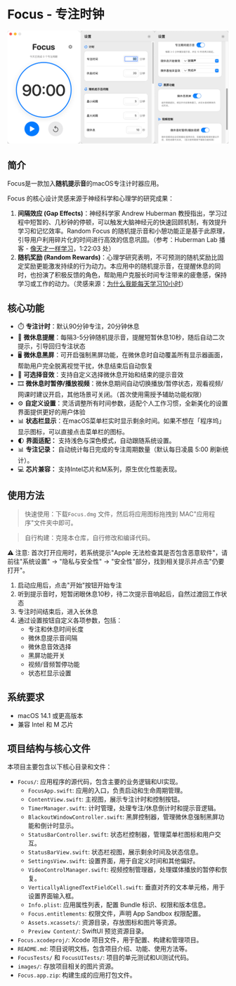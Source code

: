 # Focus - 专注时钟

![Focus应用界面](images/image.png)

## 简介

Focus是一款加入**随机提示音**的macOS专注计时器应用。

Focus 的核心设计灵感来源于神经科学和心理学的研究成果：
1.  **间隔效应 (Gap Effects)**：神经科学家 Andrew Huberman 教授指出，学习过程中短暂的、几秒钟的停顿，可以触发大脑神经元的快速回顾机制，有效提升学习和记忆效率。Random Focus 的随机提示音和小憩功能正是基于此原理，引导用户利用碎片化的时间进行高效的信息巩固。（参考：Huberman Lab 播客 - [像天才一样学习](https://www.bilibili.com/video/BV1BopsenEaW/?share_source=copy_web&vd_source=80067a9d068c4c06488f9be7364e3539)，1:22:03 处）
2.  **随机奖励 (Random Rewards)**：心理学研究表明，不可预测的随机奖励比固定奖励更能激发持续的行为动力。本应用中的随机提示音，在提醒休息的同时，也扮演了积极反馈的角色，帮助用户克服长时间专注带来的疲惫感，保持学习或工作的动力。（灵感来源：[为什么我能每天学习10小时](https://www.bilibili.com/video/BV1naLozQEBq/?share_source=copy_web&vd_source=80067a9d068c4c06488f9be7364e3539)）
## 核心功能

- ⏱️ **专注计时**：默认90分钟专注，20分钟休息
- 🔔 **微休息提醒**：每隔3-5分钟随机提示音，提醒短暂休息10秒，随后自动二次提示，引导回归专注状态
- 🖥️ **微休息黑屏**：可开启强制黑屏功能，在微休息时自动覆盖所有显示器画面，帮助用户完全脱离视觉干扰，休息结束后自动恢复
- 🎵 **可选择音效**：支持自定义选择微休息开始和结束的提示音效
- 🎞️ **微休息时暂停/播放视频**：微休息期间自动切换播放/暂停状态，观看视频/网课时建议开启，其他场景可关闭。（首次使用需授予辅助功能权限）
- ⚙️ **自定义设置**：灵活调整所有时间参数，适配个人工作习惯，全新美化的设置界面提供更好的用户体验
- 📊 **状态栏显示**：在macOS菜单栏实时显示剩余时间。如果不想在「程序坞」显示图标，可以直接点击菜单栏的图标。
- 🌓 **界面适配：** 支持浅色与深色模式，自动跟随系统设置。
- 📊 **专注记录：** 自动统计每日完成的专注周期数量（默认每日凌晨 5:00 刷新统计）。
- 💻 **芯片兼容：** 支持Intel芯片和M系列，原生优化性能表现。

## 使用方法
> 快速使用：下载`Focus.dmg` 文件，然后将应用图标拖拽到 MAC"应用程序"文件夹中即可。

> 自行构建：克隆本仓库，自行修改和编译代码。

⚠️ 注意: 首次打开应用时，若系统提示"Apple 无法检查其是否包含恶意软件"，请前往"系统设置" -> "隐私与安全性" -> "安全性"部分，找到相关提示并点击"仍要打开"。

1. 启动应用后，点击"开始"按钮开始专注
2. 听到提示音时，短暂闭眼休息10秒，待二次提示音响起后，自然过渡回工作状态
3. 专注时间结束后，进入长休息
4. 通过设置按钮自定义各项参数，包括：
   - 专注和休息时间长度
   - 微休息提示音间隔
   - 微休息音效选择
   - 黑屏功能开关
   - 视频/音频暂停功能
   - 状态栏显示设置

## 系统要求

- macOS 14.1 或更高版本
- 兼容 Intel 和 M 芯片


## 项目结构与核心文件

本项目主要包含以下核心目录和文件：

- `Focus/`: 应用程序的源代码，包含主要的业务逻辑和UI实现。
  - `FocusApp.swift`: 应用的入口，负责启动和生命周期管理。
  - `ContentView.swift`: 主视图，展示专注计时和控制按钮。
  - `TimerManager.swift`: 计时管理，处理专注/休息倒计时和提示音逻辑。
  - `BlackoutWindowController.swift`: 黑屏控制器，管理微休息强制黑屏功能和倒计时显示。
  - `StatusBarController.swift`: 状态栏控制器，管理菜单栏图标和用户交互。
  - `StatusBarView.swift`: 状态栏视图，展示剩余时间及状态信息。
  - `SettingsView.swift`: 设置界面，用于自定义时间和其他偏好。
  - `VideoControlManager.swift`: 视频控制管理器，处理媒体播放的暂停和恢复。
  - `VerticallyAlignedTextFieldCell.swift`: 垂直对齐的文本单元格，用于设置界面输入框。
  - `Info.plist`: 应用属性列表，配置 Bundle 标识、权限和版本信息。
  - `Focus.entitlements`: 权限文件，声明 App Sandbox 权限配置。
  - `Assets.xcassets/`: 资源目录，存放图标和图片等资源。
  - `Preview Content/`: SwiftUI 预览资源目录。
- `Focus.xcodeproj/`: Xcode 项目文件，用于配置、构建和管理项目。
- `README.md`: 项目说明文档，包含项目介绍、功能、使用方法等。
- `FocusTests/` 和 `FocusUITests/`: 项目的单元测试和UI测试代码。
- `images/`: 存放项目相关的图片资源。
- `Focus.app.zip`: 构建生成的应用打包文件。
